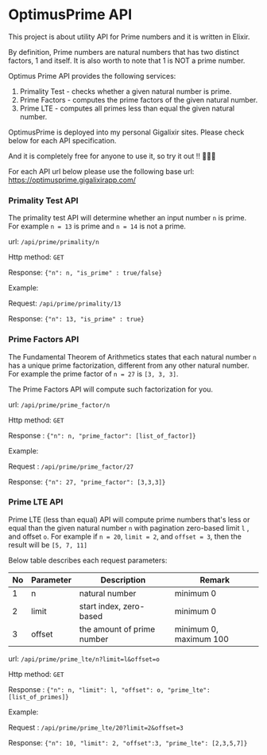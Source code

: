 # OptimusPrime API

This project is about utility API for Prime numbers and it is written in Elixir.

By definition, Prime numbers are natural numbers that has two distinct factors, 1 and itself. It is also worth to note that 1 is NOT a prime number.

Optimus Prime API provides the following services:

1. Primality Test - checks whether a given natural number is prime.
2. Prime Factors - computes the prime factors of the given natural number.
3. Prime LTE - computes all primes less than equal the given natural number.

OptimusPrime is deployed into my personal Gigalixir sites. Please check below for each API specification. 

And it is completely free for anyone to use it, so try it out !! 🎉🎉🥳



For each API url below please use the following base url: https://optimusprime.gigalixirapp.com/



### Primality Test API

The primality test API will determine whether an input number `n` is prime. For example `n = 13` is prime and `n = 14` is not a prime.

url: `/api/prime/primality/n`

Http method: `GET`

Response: `{"n": n, "is_prime" : true/false}`



Example:

Request: `/api/prime/primality/13`

Response: `{"n": 13, "is_prime" : true}`



### Prime Factors API

The Fundamental Theorem of Arithmetics states that each natural number `n` has a unique prime factorization, different from any other natural number. For example the prime factor of `n = 27` is `[3, 3, 3]`.

The Prime Factors API will compute such factorization for you.

url: `/api/prime/prime_factor/n`

Http method: `GET`

Response : `{"n": n, "prime_factor": [list_of_factor]}`



Example:

Request : `/api/prime/prime_factor/27`

Response: `{"n": 27, "prime_factor": [3,3,3]}`



### Prime LTE API

Prime LTE (less than equal) API will compute prime numbers that's less or equal than the given natural number `n` with pagination zero-based limit `l` , and offset `o`.
For example if `n = 20`, `limit = 2`, and `offset = 3`, then the result will be `[5, 7, 11]` 

Below table describes each request parameters:

| No   | Parameter | Description                | Remark                 |
| ---- | --------- | -------------------------- | ---------------------- |
| 1    | n         | natural number             | minimum 0              |
| 2    | limit     | start index, zero-based    | minimum 0              |
| 3    | offset    | the amount of prime number | minimum 0, maximum 100 |

url: `/api/prime/prime_lte/n?limit=l&offset=o`

Http method: `GET`

Response : `{"n": n, "limit": l, "offset": o, "prime_lte": [list_of_primes]}`



Example:

Request : `/api/prime/prime_lte/20?limit=2&offset=3`

Response: `{"n": 10, "limit": 2, "offset":3, "prime_lte": [2,3,5,7]}`

